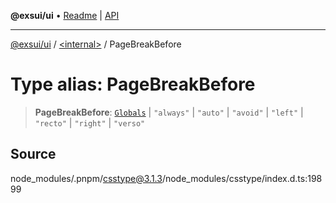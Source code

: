 **@exsui/ui** • [Readme](../../README.md) \| [API](../../globals.md)

***

[@exsui/ui](../../README.md) / [\<internal\>](../README.md) / PageBreakBefore

# Type alias: PageBreakBefore

> **PageBreakBefore**: [`Globals`](Globals.md) \| `"always"` \| `"auto"` \| `"avoid"` \| `"left"` \| `"recto"` \| `"right"` \| `"verso"`

## Source

node\_modules/.pnpm/csstype@3.1.3/node\_modules/csstype/index.d.ts:19899
